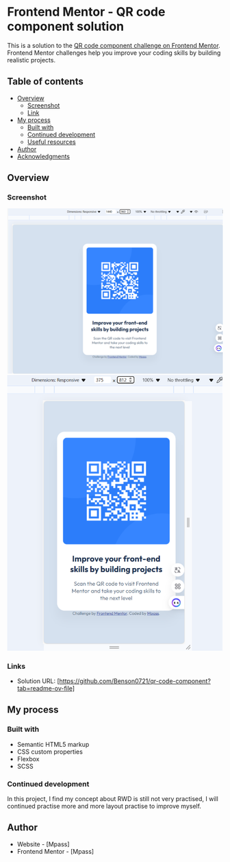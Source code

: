 # Frontend Mentor - QR code component solution

This is a solution to the [QR code component challenge on Frontend Mentor](https://www.frontendmentor.io/challenges/qr-code-component-iux_sIO_H). Frontend Mentor challenges help you improve your coding skills by building realistic projects. 

## Table of contents

- [Overview](#overview)
  - [Screenshot](#screenshot)
  - [Link](#link)
- [My process](#my-process)
  - [Built with](#built-with)
  - [Continued development](#continued-development)
  - [Useful resources](#useful-resources)
- [Author](#author)
- [Acknowledgments](#acknowledgments)



## Overview

### Screenshot

![](./screenshot1.png)
![](./screenshot2.png)


### Links

- Solution URL: [https://github.com/Benson0721/qr-code-component?tab=readme-ov-file]

## My process

### Built with

- Semantic HTML5 markup
- CSS custom properties
- Flexbox
- SCSS


### Continued development
In this project, I find my concept about RWD is still not very practised,
I will continued practise more and more layout practise to improve myself.



## Author

- Website - [Mpass]
- Frontend Mentor - [Mpass]



